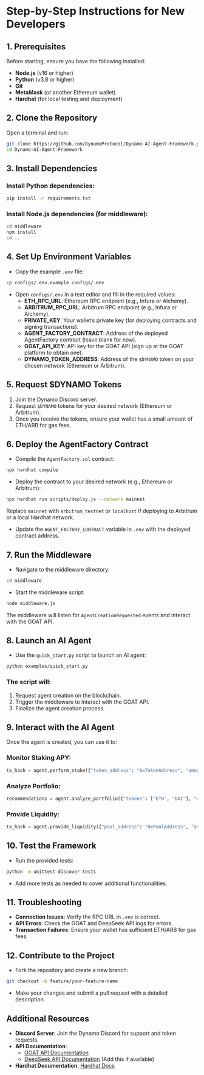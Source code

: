
# Step-by-Step Instructions for New Developers

## 1. Prerequisites

Before starting, ensure you have the following installed:

- **Node.js** (v16 or higher)
- **Python** (v3.8 or higher)
- **Git**
- **MetaMask** (or another Ethereum wallet)
- **Hardhat** (for local testing and deployment)

## 2. Clone the Repository

Open a terminal and run:

```bash
git clone https://github.com/DynamoProtocol/Dynamo-AI-Agent-Framework.git
cd Dynamo-AI-Agent-Framework
```

## 3. Install Dependencies

### Install Python dependencies:

```bash
pip install -r requirements.txt
```

### Install Node.js dependencies (for middleware):

```bash
cd middleware
npm install
cd ..
```

## 4. Set Up Environment Variables

- Copy the example `.env` file:

```bash
cp configs/.env.example configs/.env
```

- Open `configs/.env` in a text editor and fill in the required values:
  - **ETH_RPC_URL**: Ethereum RPC endpoint (e.g., Infura or Alchemy).
  - **ARBITRUM_RPC_URL**: Arbitrum RPC endpoint (e.g., Infura or Alchemy).
  - **PRIVATE_KEY**: Your wallet’s private key (for deploying contracts and signing transactions).
  - **AGENT_FACTORY_CONTRACT**: Address of the deployed AgentFactory contract (leave blank for now).
  - **GOAT_API_KEY**: API key for the GOAT API (sign up at the GOAT platform to obtain one).
  - **DYNAMO_TOKEN_ADDRESS**: Address of the `$DYNAMO` token on your chosen network (Ethereum or Arbitrum).

## 5. Request $DYNAMO Tokens

1. Join the Dynamo Discord server.
2. Request `$DYNAMO` tokens for your desired network (Ethereum or Arbitrum).
3. Once you receive the tokens, ensure your wallet has a small amount of ETH/ARB for gas fees.

## 6. Deploy the AgentFactory Contract

- Compile the `AgentFactory.sol` contract:

```bash
npx hardhat compile
```

- Deploy the contract to your desired network (e.g., Ethereum or Arbitrum):

```bash
npx hardhat run scripts/deploy.js --network mainnet
```

Replace `mainnet` with `arbitrum_testnet` or `localhost` if deploying to Arbitrum or a local Hardhat network.

- Update the `AGENT_FACTORY_CONTRACT` variable in `.env` with the deployed contract address.

## 7. Run the Middleware

- Navigate to the middleware directory:

```bash
cd middleware
```

- Start the middleware script:

```bash
node middleware.js
```

The middleware will listen for `AgentCreationRequested` events and interact with the GOAT API.

## 8. Launch an AI Agent

- Use the `quick_start.py` script to launch an AI agent:

```bash
python examples/quick_start.py
```

### The script will:

1. Request agent creation on the blockchain.
2. Trigger the middleware to interact with the GOAT API.
3. Finalize the agent creation process.

## 9. Interact with the AI Agent

Once the agent is created, you can use it to:

### Monitor Staking APY:

```python
tx_hash = agent.perform_stake({"token_address": "0xTokenAddress", "amount": 1.0})
```

### Analyze Portfolio:

```python
recommendations = agent.analyze_portfolio({"tokens": ["ETH", "DAI"], "values": [1.2, 350]})
```

### Provide Liquidity:

```python
tx_hash = agent.provide_liquidity({"pool_address": "0xPoolAddress", "amount": 1000})
```

## 10. Test the Framework

- Run the provided tests:

```bash
python -m unittest discover tests
```

- Add more tests as needed to cover additional functionalities.

## 11. Troubleshooting

- **Connection Issues**: Verify the RPC URL in `.env` is correct.
- **API Errors**: Check the GOAT and DeepSeek API logs for errors.
- **Transaction Failures**: Ensure your wallet has sufficient ETH/ARB for gas fees.

## 12. Contribute to the Project

- Fork the repository and create a new branch:

```bash
git checkout -b feature/your-feature-name
```

- Make your changes and submit a pull request with a detailed description.

## Additional Resources

- **Discord Server**: Join the Dynamo Discord for support and token requests.
- **API Documentation**:
  - [GOAT API Documentation](#)
  - [DeepSeek API Documentation](#) (Add this if available)
- **Hardhat Documentation**: [Hardhat Docs](https://hardhat.org/docs)

